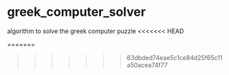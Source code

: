 # greek_computer_solver
algorithm to solve the greek computer puzzle
<<<<<<< HEAD

=======
>>>>>>> 63dbded74eae5c1ce84d25f65c11a50acea74f77
